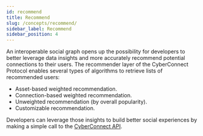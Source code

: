 ```yaml
---
id: recommend
title: Recommend
slug: /concepts/recommend/
sidebar_label: Recommend
sidebar_position: 4
---
```


An interoperable social graph opens up the possibility for developers to better leverage data insights and more accurately recommend potential connections to their users. The recommender layer of the CyberConnect Protocol enables several types of algorithms to retrieve lists of recommended users:
<ul>
    <li>Asset-based weighted recommendation.</li>
    <li>Connection-based weighted recommendation.</li>
    <li>Unweighted recommendation (by overall popularity).</li>
    <li>Customizable recommendation.</li>
</ul>

Developers can leverage those insights to build better social experiences by making a simple call to the [CyberConnect API](/cyberconnect-api/overview/).
